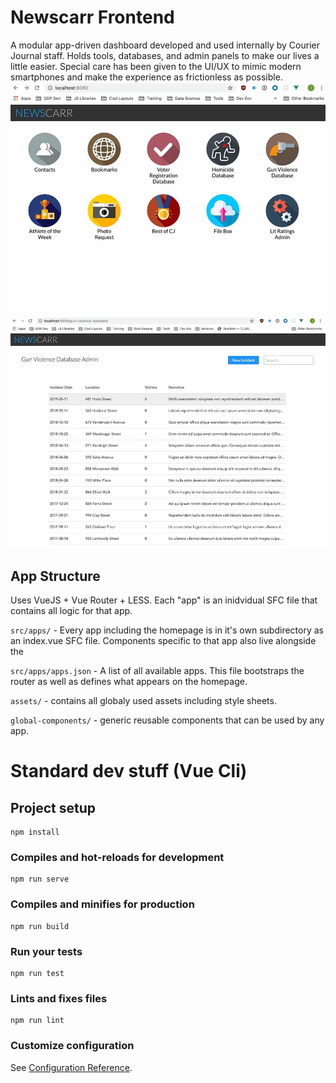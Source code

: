 # Newscarr Frontend
A modular app-driven dashboard developed and used internally by Courier Journal staff. Holds tools, databases, and admin panels to make our lives a little easier. Special care has been given to the UI/UX to mimic modern smartphones and make the experience as frictionless as possible.
![alt text](screenshot_1.jpg "Homepage") ![alt text](screenshot_2.jpg "Example App")

## App Structure
Uses VueJS + Vue Router + LESS. Each "app" is an inidvidual SFC file that contains all logic for that app.

`src/apps/` - Every app including the homepage is in it's own subdirectory as an index.vue SFC file. Components specific to that app also live alongside the

`src/apps/apps.json` - A list of all available apps. This file bootstraps the router as well as defines what appears on the homepage.

`assets/` - contains all globaly used assets including style sheets.

`global-components/` - generic reusable components that can be used by any app.

# Standard dev stuff (Vue Cli)
## Project setup
```
npm install
```

### Compiles and hot-reloads for development
```
npm run serve
```

### Compiles and minifies for production
```
npm run build
```

### Run your tests
```
npm run test
```

### Lints and fixes files
```
npm run lint
```

### Customize configuration
See [Configuration Reference](https://cli.vuejs.org/config/).
